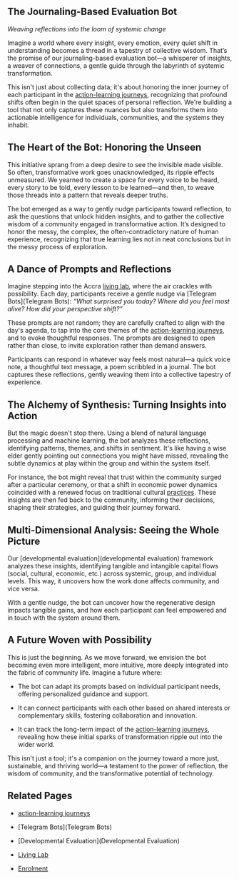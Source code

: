 ## **The Journaling-Based Evaluation Bot**

_Weaving reflections into the loom of systemic change_

Imagine a world where every insight, every emotion, every quiet shift in understanding becomes a thread in a tapestry of collective wisdom. That’s the promise of our journaling-based evaluation bot—a whisperer of insights, a weaver of connections, a gentle guide through the labyrinth of systemic transformation.

This isn't just about collecting data; it's about honoring the inner journey of each participant in the [action-learning journeys](/patterns/action-learning%20journeys.md), recognizing that profound shifts often begin in the quiet spaces of personal reflection. We're building a tool that not only captures these nuances but also transforms them into actionable intelligence for individuals, communities, and the systems they inhabit.

## **The Heart of the Bot: Honoring the Unseen**

This initiative sprang from a deep desire to see the invisible made visible. So often, transformative work goes unacknowledged, its ripple effects unmeasured. We yearned to create a space for every voice to be heard, every story to be told, every lesson to be learned—and then, to weave those threads into a pattern that reveals deeper truths.

The bot emerged as a way to gently nudge participants toward reflection, to ask the questions that unlock hidden insights, and to gather the collective wisdom of a community engaged in transformative action. It’s designed to honor the messy, the complex, the often-contradictory nature of human experience, recognizing that true learning lies not in neat conclusions but in the messy process of exploration.

## **A Dance of Prompts and Reflections**

Imagine stepping into the Accra [living lab](/glossary/Living%20Lab.md), where the air crackles with possibility. Each day, participants receive a gentle nudge via [Telegram Bots](Telegram Bots): _“What surprised you today? Where did you feel most alive? How did your perspective shift?”_

These prompts are not random; they are carefully crafted to align with the day's agenda, to tap into the core themes of the [action-learning journeys](/patterns/action-learning%20journeys.md), and to evoke thoughtful responses. The prompts are designed to open rather than close, to invite exploration rather than demand answers.

Participants can respond in whatever way feels most natural—a quick voice note, a thoughtful text message, a poem scribbled in a journal. The bot captures these reflections, gently weaving them into a collective tapestry of experience.

## **The Alchemy of Synthesis: Turning Insights into Action**

But the magic doesn't stop there. Using a blend of natural language processing and machine learning, the bot analyzes these reflections, identifying patterns, themes, and shifts in sentiment. It's like having a wise elder gently pointing out connections you might have missed, revealing the subtle dynamics at play within the group and within the system itself.

For instance, the bot might reveal that trust within the community surged after a particular ceremony, or that a shift in economic power dynamics coincided with a renewed focus on traditional cultural [practices](practices). These insights are then fed back to the community, informing their decisions, shaping their strategies, and guiding their journey forward.

## **Multi-Dimensional Analysis: Seeing the Whole Picture**

Our [developmental evaluation](developmental evaluation) framework analyzes these insights, identifying tangible and intangible capital flows (social, cultural, economic, etc.) across systemic, group, and individual levels. This way, it uncovers how the work done affects community, and vice versa.

With a gentle nudge, the bot can uncover how the regenerative design impacts tangible gains, and how each participant can feel empowered and in touch with the system around them.

## **A Future Woven with Possibility**

This is just the beginning. As we move forward, we envision the bot becoming even more intelligent, more intuitive, more deeply integrated into the fabric of community life. Imagine a future where:

- The bot can adapt its prompts based on individual participant needs, offering personalized guidance and support.
    
- It can connect participants with each other based on shared interests or complementary skills, fostering collaboration and innovation.
    
- It can track the long-term impact of the [action-learning journeys](/patterns/action-learning%20journeys.md), revealing how these initial sparks of transformation ripple out into the wider world.
    

This isn't just a tool; it's a companion on the journey toward a more just, sustainable, and thriving world—a testament to the power of reflection, the wisdom of community, and the transformative potential of technology.

## **Related Pages**

- [action-learning journeys](/patterns/action-learning%20journeys.md)
    
- [Telegram Bots](Telegram Bots)
    
- [Developmental Evaluation](Developmental Evaluation)
    
- [Living Lab](/glossary/Living%20Lab.md)
    
- [Enrolment](/processes/enrolment.md)
    